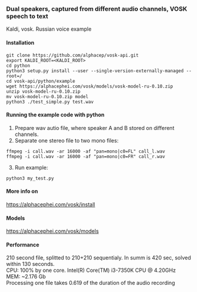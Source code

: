 ### Dual speakers, captured from different audio channels, VOSK speech to text
Kaldi, vosk. Russian voice example   
#### Installation
```python3 -m pip install vosk   
git clone https://github.com/alphacep/vosk-api.git   
export KALDI_ROOT=<KALDI_ROOT>   
cd python   
python3 setup.py install --user --single-version-externally-managed --root=/   
cd vosk-api/python/example   
wget https://alphacephei.com/vosk/models/vosk-model-ru-0.10.zip   
unzip vosk-model-ru-0.10.zip   
mv vosk-model-ru-0.10.zip model   
python3 ./test_simple.py test.wav  
```  

#### Running the example code with python
1. Prepare wav autio file, where speaker A and B stored on different channels.   
2. Separate one stereo file to two mono files:   
```
ffmpeg -i call.wav -ar 16000 -af "pan=mono|c0=FL" call_l.wav   
ffmpeg -i call.wav -ar 16000 -af "pan=mono|c0=FR" call_r.wav
```
3. Run example:
```
python3 my_test.py
```

#### More info on   
https://alphacephei.com/vosk/install   
#### Models   
https://alphacephei.com/vosk/models
#### Performance
210 second file, splitted to 210+210 sequentialy. In summ is 420 sec, solved within 130 seconds.   
CPU: 100% by one core. Intel(R) Core(TM) i3-7350K CPU @ 4.20GHz   
MEM: ~2.176 Gb   
Processing one file takes 0.619 of the duration of the audio recording
